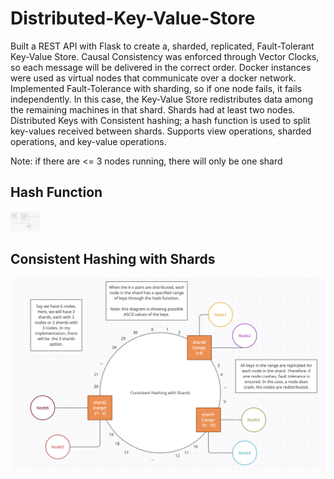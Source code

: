 # Distributed-Key-Value-Store

Built a REST API with Flask to create a, sharded, replicated, Fault-Tolerant Key-Value Store. Causal Consistency was enforced through Vector Clocks, so each message will be delivered in the correct order.
Docker instances were used as virtual nodes that communicate over a docker network.
Implemented Fault-Tolerance with sharding, so if one node fails, it fails independently. In this case, the Key-Value Store redistributes data among the remaining machines in that shard. Shards had at least two nodes.
Distributed Keys with Consistent hashing; a hash function is used to split key-values received between shards.
Supports view operations, sharded operations, and key-value operations.

Note: if there are <= 3 nodes running, there will only be one shard

## Hash Function
<img src="Diagrams/HashFunction.png" width="48">

## Consistent Hashing with Shards
![Alt text](Diagrams/Shards1.png?raw=true "Shards")
